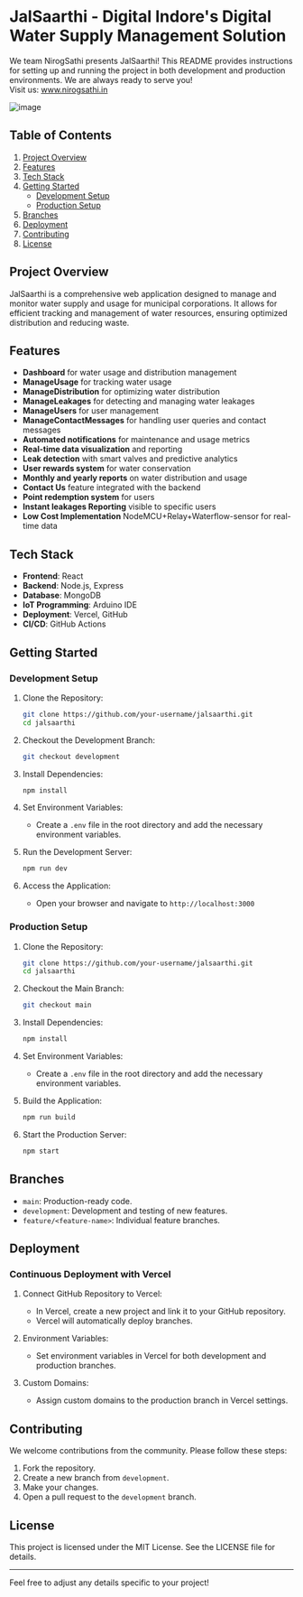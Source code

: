 # JalSaarthi - Digital Indore's Digital Water Supply Management Solution

We team NirogSathi presents JalSaarthi! This README provides instructions for setting up and running the project in both development and production environments.
We are always ready to serve you! <br>
Visit us: www.nirogsathi.in
<br>

![image](https://github.com/user-attachments/assets/3aecc7b9-c668-4d06-ac3f-93489b6e9217)


## Table of Contents

1. [Project Overview](#project-overview)
2. [Features](#features)
3. [Tech Stack](#tech-stack)
4. [Getting Started](#getting-started)
   - [Development Setup](#development-setup)
   - [Production Setup](#production-setup)
5. [Branches](#branches)
6. [Deployment](#deployment)
7. [Contributing](#contributing)
8. [License](#license)

## Project Overview

JalSaarthi is a comprehensive web application designed to manage and monitor water supply and usage for municipal corporations. It allows for efficient tracking and management of water resources, ensuring optimized distribution and reducing waste.

## Features

- **Dashboard** for water usage and distribution management
- **ManageUsage** for tracking water usage
- **ManageDistribution** for optimizing water distribution
- **ManageLeakages** for detecting and managing water leakages
- **ManageUsers** for user management
- **ManageContactMessages** for handling user queries and contact messages
- **Automated notifications** for maintenance and usage metrics
- **Real-time data visualization** and reporting
- **Leak detection** with smart valves and predictive analytics
- **User rewards system** for water conservation
- **Monthly and yearly reports** on water distribution and usage
- **Contact Us** feature integrated with the backend
- **Point redemption system** for users
- **Instant leakages Reporting** visible to specific users
- **Low Cost Implementation** NodeMCU+Relay+Waterflow-sensor for real-time data

## Tech Stack

- **Frontend**: React
- **Backend**: Node.js, Express
- **Database**: MongoDB
- **IoT Programming**: Arduino IDE
- **Deployment**: Vercel, GitHub
- **CI/CD**: GitHub Actions

## Getting Started

### Development Setup

1. Clone the Repository:
   ```bash
   git clone https://github.com/your-username/jalsaarthi.git
   cd jalsaarthi
   ```

2. Checkout the Development Branch:
   ```bash
   git checkout development
   ```

3. Install Dependencies:
   ```bash
   npm install
   ```

4. Set Environment Variables:
   - Create a `.env` file in the root directory and add the necessary environment variables.

5. Run the Development Server:
   ```bash
   npm run dev
   ```

6. Access the Application:
   - Open your browser and navigate to `http://localhost:3000`

### Production Setup

1. Clone the Repository:
   ```bash
   git clone https://github.com/your-username/jalsaarthi.git
   cd jalsaarthi
   ```

2. Checkout the Main Branch:
   ```bash
   git checkout main
   ```

3. Install Dependencies:
   ```bash
   npm install
   ```

4. Set Environment Variables:
   - Create a `.env` file in the root directory and add the necessary environment variables.

5. Build the Application:
   ```bash
   npm run build
   ```

6. Start the Production Server:
   ```bash
   npm start
   ```

## Branches

- `main`: Production-ready code.
- `development`: Development and testing of new features.
- `feature/<feature-name>`: Individual feature branches.

## Deployment

### Continuous Deployment with Vercel

1. Connect GitHub Repository to Vercel:
   - In Vercel, create a new project and link it to your GitHub repository.
   - Vercel will automatically deploy branches.

2. Environment Variables:
   - Set environment variables in Vercel for both development and production branches.

3. Custom Domains:
   - Assign custom domains to the production branch in Vercel settings.

## Contributing

We welcome contributions from the community. Please follow these steps:

1. Fork the repository.
2. Create a new branch from `development`.
3. Make your changes.
4. Open a pull request to the `development` branch.

## License

This project is licensed under the MIT License. See the LICENSE file for details.

---

Feel free to adjust any details specific to your project!
